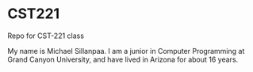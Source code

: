# CST221
Repo for CST-221 class

My name is Michael Sillanpaa. I am a junior in Computer Programming at Grand Canyon University, and have lived in Arizona for about 16 years.
